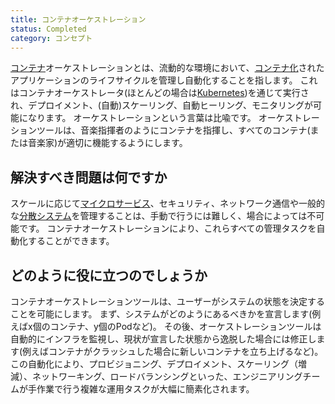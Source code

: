 ```yaml
---
title: コンテナオーケストレーション
status: Completed
category: コンセプト
---
```


[コンテナ](/ja/container/)オーケストレーションとは、流動的な環境において、[コンテナ化](/ja/containerization)されたアプリケーションのライフサイクルを管理し自動化することを指します。
これはコンテナオーケストレータ(ほとんどの場合は[Kubernetes](/ja/kubernetes))を通じて実行され、デプロイメント、(自動)スケーリング、自動ヒーリング、モニタリングが可能になります。
オーケストレーションという言葉は比喩です。
オーケストレーションツールは、音楽指揮者のようにコンテナを指揮し、すべてのコンテナ(または音楽家)が適切に機能するようにします。

## 解決すべき問題は何ですか

スケールに応じて[マイクロサービス](/ja/microservices-architecture)、セキュリティ、ネットワーク通信や一般的な[分散システム](/ja/distributed-systems)を管理することは、手動で行うには難しく、場合によっては不可能です。
コンテナオーケストレーションにより、これらすべての管理タスクを自動化することができます。

## どのように役に立つのでしょうか

コンテナオーケストレーションツールは、ユーザーがシステムの状態を決定することを可能にします。
まず、システムがどのようにあるべきかを宣言します(例えばx個のコンテナ、y個のPodなど)。
その後、オーケストレーションツールは自動的にインフラを監視し、現状が宣言した状態から逸脱した場合には修正します(例えばコンテナがクラッシュした場合に新しいコンテナを立ち上げるなど)。
この自動化により、プロビジョニング、デプロイメント、スケーリング（増減）、ネットワーキング、ロードバランシングといった、エンジニアリングチームが手作業で行う複雑な運用タスクが大幅に簡素化されます。
